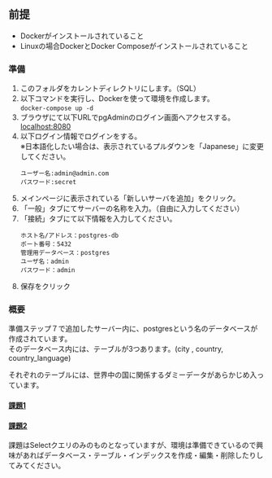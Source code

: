 ## 前提
- Dockerがインストールされていること
- Linuxの場合DockerとDocker Composeがインストールされていること

### 準備
1. このフォルダをカレントディレクトリにします。（SQL）
2. 以下コマンドを実行し、Dockerを使って環境を作成します。\
    `docker-compose up -d`
3. ブラウザにて以下URLでpgAdminのログイン画面へアクセスする。 \
    [localhost:8080](localhost:8080)
4. 以下ログイン情報でログインをする。\
    ※日本語化したい場合は、表示されているプルダウンを「Japanese」に変更してください。
    ```
    ユーザー名:admin@admin.com
    パスワード:secret
    ```
5. メインページに表示されている「新しいサーバを追加」をクリック。
6. 「一般」タブにてサーバーの名称を入力。（自由に入力してください）
7. 「接続」タブにて以下情報を入力してください。
    ```
    ホスト名/アドレス：postgres-db
    ポート番号：5432
    管理用データベース：postgres
    ユーザ名：admin
    パスワード：admin
    ```
8. 保存をクリック

### 概要
準備ステップ７で追加したサーバー内に、postgresという名のデータベースが作成されています。\
そのデータベース内には、テーブルが3つあります。(city , country, country_language)

それぞれのテーブルには、世界中の国に関係するダミーデータがあらかじめ入っています。

#### [課題1](challenge1.md)

#### [課題2](challenge2.md)

課題はSelectクエリのみのものとなっていますが、環境は準備できているので興味があればデータベース・テーブル・インデックスを作成・編集・削除したりしてみてください。